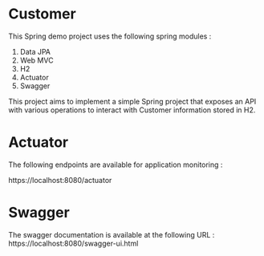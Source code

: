 # Customer
This Spring demo project uses the following spring modules :
1. Data JPA
2. Web MVC
3. H2
4. Actuator
5. Swagger

This project aims to implement a simple Spring project that exposes an API with various operations to interact with Customer information stored in H2.

# Actuator 
The following endpoints are available for application monitoring :

https://localhost:8080/actuator

# Swagger 

The swagger documentation is available at the following URL : https://localhost:8080/swagger-ui.html



